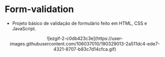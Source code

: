 # Form-validation

- Projeto básico de validação de formulário feito em HTML, CSS e JavaScript. 

<p align="center"> 
    ![ezgif-2-c0db423c3e](https://user-images.githubusercontent.com/106037010/190329013-2a511dc4-ede7-4321-8707-b83c7d14cfca.gif)
</p>
